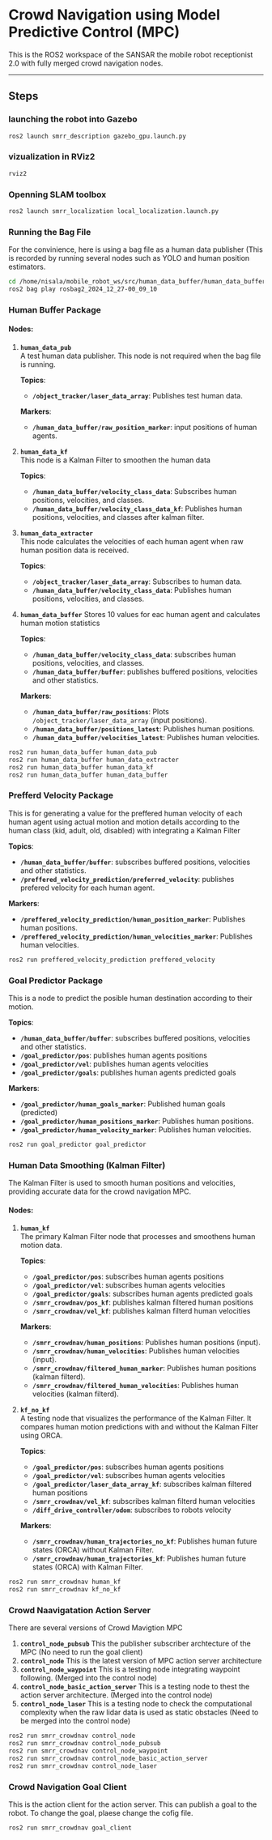 # Crowd Navigation using Model Predictive Control (MPC)

This is the ROS2 workspace of the SANSAR the mobile robot receptionist 2.0 with fully merged crowd navigation nodes.

---

## Steps

### launching the robot into Gazebo
```bash
ros2 launch smrr_description gazebo_gpu.launch.py
```


### vizualization in RViz2
```bash
rviz2 
```


### Openning SLAM toolbox
```bash
ros2 launch smrr_localization local_localization.launch.py 
```

### Running the Bag File
For the convinience, here is using a bag file as a human data publisher (This is recorded by running several nodes such as YOLO and human position estimators.
```bash
cd /home/nisala/mobile_robot_ws/src/human_data_buffer/human_data_buffer
ros2 bag play rosbag2_2024_12_27-00_09_10 
```

### Human Buffer Package

#### Nodes:

1. **`human_data_pub`**  
   A test human data publisher. This node is not required when the bag file is running.  

   **Topics**:  
   - **`/object_tracker/laser_data_array`**: Publishes test human data.

   **Markers**:  
   - **`/human_data_buffer/raw_position_marker`**: input positions of human agents. 

2. **`human_data_kf`**  
   This node is a Kalman Filter to smoothen the human data

   **Topics**:  
   - **`/human_data_buffer/velocity_class_data`**: Subscribes human positions, velocities, and classes.  
   - **`/human_data_buffer/velocity_class_data_kf`**: Publishes human positions, velocities, and classes after kalman filter.  

   
3. **`human_data_extracter`**  
   This node calculates the velocities of each human agent when raw human position data is received.  

   **Topics**:  
   - **`/object_tracker/laser_data_array`**: Subscribes to human data.  
   - **`/human_data_buffer/velocity_class_data`**: Publishes human positions, velocities, and classes.  

   
4. **`human_data_buffer`**
   Stores 10 values for eac human agent and calculates human motion statistics
   
   **Topics**:  
   - **`/human_data_buffer/velocity_class_data`**: subscribes human positions, velocities, and classes.
   - **`/human_data_buffer/buffer`**: publishes buffered positions, velocities and other statistics.

   **Markers**:  
   - **`/human_data_buffer/raw_positions`**: Plots `/object_tracker/laser_data_array` (input positions).  
   - **`/human_data_buffer/positions_latest`**: Publishes human positions.  
   - **`/human_data_buffer/velocities_latest`**: Publishes human velocities.  
   

```bash
ros2 run human_data_buffer human_data_pub 
ros2 run human_data_buffer human_data_extracter
ros2 run human_data_buffer human_data_kf
ros2 run human_data_buffer human_data_buffer  
```

### Prefferd Velocity Package
This is for generating a value for the preffered human velocity of each human agent using actual motion and motion details according to the human class (kid, adult, old, disabled) with integrating a Kalman Filter

   **Topics**:  
   - **`/human_data_buffer/buffer`**: subscribes buffered positions, velocities and other statistics.
   - **`/preffered_velocity_prediction/preferred_velocity`**: publishes prefered velocity for each human agent.

   **Markers**:  
   - **`/preffered_velocity_prediction/human_position_marker`**: Publishes human positions.  
   - **`/preffered_velocity_prediction/human_velocities_marker`**: Publishes human velocities.  

```bash
ros2 run preffered_velocity_prediction preffered_velocity
```


### Goal Predictor Package
This is a node to predict the posible human destination according to their motion.

   **Topics**:  
   - **`/human_data_buffer/buffer`**: subscribes buffered positions, velocities and other statistics.
   - **`/goal_predictor/pos`**: publishes human agents positions
   - **`/goal_predictor/vel`**: publishes human agents velocities
   - **`/goal_predictor/goals`**: publishes human agents predicted goals

   **Markers**:  
   - **`/goal_predictor/human_goals_marker`**: Published human goals (predicted)
   - **`/goal_predictor/human_positions_marker`**: Publishes human positions.  
   - **`/goal_predictor/human_velocity_marker`**: Publishes human velocities.  
   

```bash
ros2 run goal_predictor goal_predictor
```

### Human Data Smoothing (Kalman Filter)

The Kalman Filter is used to smooth human positions and velocities, providing accurate data for the crowd navigation MPC.


#### Nodes:
1. **`human_kf`**  
   The primary Kalman Filter node that processes and smoothens human motion data.
   
   **Topics**:  
   - **`/goal_predictor/pos`**: subscribes human agents positions
   - **`/goal_predictor/vel`**: subscribes human agents velocities
   - **`/goal_predictor/goals`**: subscribes human agents predicted goals
   - **`/smrr_crowdnav/pos_kf`**: publishes kalman filtered human positions
   - **`/smrr_crowdnav/vel_kf`**: publishes kalman filterd human velocities

   **Markers**:  
   - **`/smrr_crowdnav/human_positions`**: Publishes human positions (input).  
   - **`/smrr_crowdnav/human_velocities`**: Publishes human velocities (input).
   - **`/smrr_crowdnav/filtered_human_marker`**: Publishes human positions (kalman filterd).  
   - **`/smrr_crowdnav/filtered_human_velocities`**: Publishes human velocities (kalman filterd).  


3. **`kf_no_kf`**  
   A testing node that visualizes the performance of the Kalman Filter. It compares human motion predictions with and without the Kalman Filter using ORCA.
   
   **Topics**:  
   - **`/goal_predictor/pos`**: subscribes human agents positions
   - **`/goal_predictor/vel`**: subscribes human agents velocities
   - **`/goal_predictor/laser_data_array_kf`**: subscribes kalman filtered human positions
   - **`/smrr_crowdnav/vel_kf`**: subscribes kalman filterd human velocities
   - **`/diff_drive_controller/odom`**: subscribes to robots velocity

   **Markers**:  
   - **`/smrr_crowdnav/human_trajectories_no_kf`**: Publishes human future states (ORCA) without Kalman Filter.  
   - **`/smrr_crowdnav/human_trajectories_kf`**: Publishes human future states (ORCA) with Kalman Filter.


```bash
ros2 run smrr_crowdnav human_kf
ros2 run smrr_crowdnav kf_no_kf 
```

### Crowd Naavigatation Action Server
There are several versions of Crowd Mavigtion MPC

1. **`control_node_pubsub`**
  This the publisher subscriber archtecture of the MPC (No need to run the goal client)
3. **`control_node`**
   This is the latest version of MPC action server architecture
5. **`control_node_waypoint`**
   This is a testing node integrating waypoint following. (Merged into the control node)
7. **`control_node_basic_action_server`**
   This is a testing node to thest the action server architecture. (Merged into the control node)
9. **`control_node_laser`**
    This is a testing node to check the computational complexity when the raw lidar data is used as static obstacles (Need to be merged into the control node)

```bash
ros2 run smrr_crowdnav control_node
ros2 run smrr_crowdnav control_node_pubsub
ros2 run smrr_crowdnav control_node_waypoint
ros2 run smrr_crowdnav control_node_basic_action_server
ros2 run smrr_crowdnav control_node_laser
```

### Crowd Navigation Goal Client
This is the action client for the action server. This can publish a goal to the robot. To change the goal, plaese change the cofig file.

```bash
ros2 run smrr_crowdnav goal_client
```

